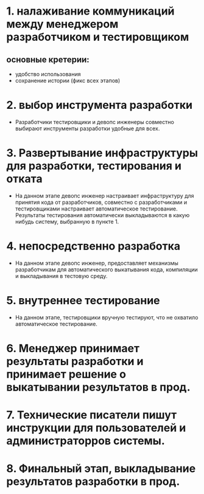# 1. налаживание коммуникаций между менеджером разработчиком и тестировщиком

## основные кретерии:

- удобство использования
- сохранение истории (фикс всех этапов)

# 2. выбор инструмента разработки

- Разработчики тестировщики и девопс инженеры совместно выбирают инструменты разработки удобные для всех.

# 3. Развертывание инфраструктуры для разработки, тестирования и отката

- На данном этапе девопс инженер настраивает инфраструктуру для принятия кода от разработчиков, совместно с разработчиками и тестировщиками настраивает автоматическое тестирование. Результаты тестирования автоматически выкладываются в какую нибудь систему, выбранную в пункте 1.

# 4. непосредственно разработка

- На данном этапе девопс инженер, предоставляет механизмы разработчикам для автоматического выкатывания кода, компиляции и выкладывания в тестовую среду.

# 5. внутреннее тестирование

- На данном этапе, тестировщики вручную тестируют, что не охватило автоматическое тестирование.

# 6. Менеджер принимает результаты разработки и принимает решение о выкатывании результатов в прод.

# 7. Технические писатели пишут инструкции для пользователей и администраторров системы.

# 8. Финальный этап, выкладывание результатов разработки в прод.